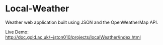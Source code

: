 # Local-Weather

Weather web application built using JSON and the OpenWeatherMap API.

Live Demo: http://doc.gold.ac.uk/~jston010/projects/localWeather/index.html
